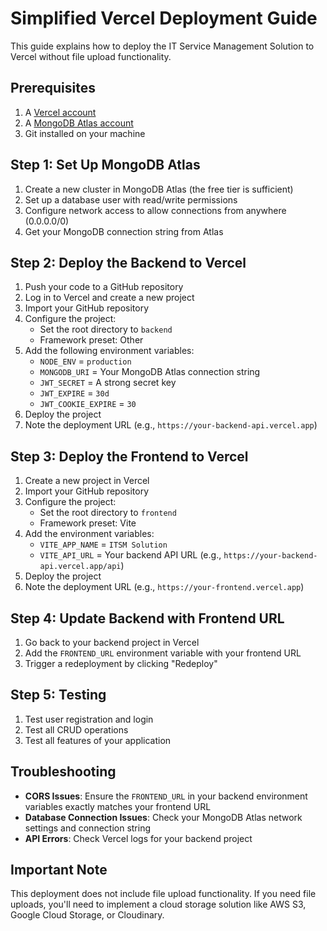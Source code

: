 # Simplified Vercel Deployment Guide

This guide explains how to deploy the IT Service Management Solution to Vercel without file upload functionality.

## Prerequisites

1. A [Vercel account](https://vercel.com/signup)
2. A [MongoDB Atlas account](https://www.mongodb.com/cloud/atlas/register)
3. Git installed on your machine

## Step 1: Set Up MongoDB Atlas

1. Create a new cluster in MongoDB Atlas (the free tier is sufficient)
2. Set up a database user with read/write permissions
3. Configure network access to allow connections from anywhere (0.0.0.0/0)
4. Get your MongoDB connection string from Atlas

## Step 2: Deploy the Backend to Vercel

1. Push your code to a GitHub repository
2. Log in to Vercel and create a new project
3. Import your GitHub repository
4. Configure the project:
   - Set the root directory to `backend`
   - Framework preset: Other
5. Add the following environment variables:
   - `NODE_ENV` = `production`
   - `MONGODB_URI` = Your MongoDB Atlas connection string
   - `JWT_SECRET` = A strong secret key
   - `JWT_EXPIRE` = `30d`
   - `JWT_COOKIE_EXPIRE` = `30`
6. Deploy the project
7. Note the deployment URL (e.g., `https://your-backend-api.vercel.app`)

## Step 3: Deploy the Frontend to Vercel

1. Create a new project in Vercel
2. Import your GitHub repository
3. Configure the project:
   - Set the root directory to `frontend`
   - Framework preset: Vite
4. Add the environment variables:
   - `VITE_APP_NAME` = `ITSM Solution`
   - `VITE_API_URL` = Your backend API URL (e.g., `https://your-backend-api.vercel.app/api`)
5. Deploy the project
6. Note the deployment URL (e.g., `https://your-frontend.vercel.app`)

## Step 4: Update Backend with Frontend URL

1. Go back to your backend project in Vercel
2. Add the `FRONTEND_URL` environment variable with your frontend URL
3. Trigger a redeployment by clicking "Redeploy"

## Step 5: Testing

1. Test user registration and login
2. Test all CRUD operations
3. Test all features of your application

## Troubleshooting

- **CORS Issues**: Ensure the `FRONTEND_URL` in your backend environment variables exactly matches your frontend URL
- **Database Connection Issues**: Check your MongoDB Atlas network settings and connection string
- **API Errors**: Check Vercel logs for your backend project

## Important Note

This deployment does not include file upload functionality. If you need file uploads, you'll need to implement a cloud storage solution like AWS S3, Google Cloud Storage, or Cloudinary.
